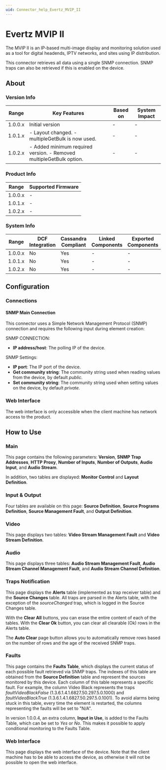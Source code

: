 ```yaml
---
uid: Connector_help_Evertz_MVIP_II
---
```


# Evertz MVIP II

The MVIP II is an IP-based multi-image display and monitoring solution used as a tool for digital headends, IPTV networks, and sites using IP distribution.

This connector retrieves all data using a single SNMP connection. SNMP traps can also be retrieved if this is enabled on the device.

## About

### Version Info

| **Range** | **Key Features**                                                     | **Based on** | **System Impact** |
|-----------|----------------------------------------------------------------------|--------------|-------------------|
| 1.0.0.x   | Initial version                                                      | -            | -                 |
| 1.0.1.x   | \- Layout changed. - multipleGetBulk is now used.                    | -            | -                 |
| 1.0.2.x   | \- Added minimum required version. - Removed multipleGetBulk option. | -            | -                 |

### Product Info

| Range     | Supported Firmware     |
|-----------|------------------------|
| 1.0.0.x   | -                      |
| 1.0.1.x   | -                      |
| 1.0.2.x   | -                      |

### System Info

| Range     | DCF Integration     | Cassandra Compliant     | Linked Components     | Exported Components     |
|-----------|---------------------|-------------------------|-----------------------|-------------------------|
| 1.0.0.x   | No                  | Yes                     | -                     | -                       |
| 1.0.1.x   | No                  | Yes                     | -                     | -                       |
| 1.0.2.x   | No                  | Yes                     | -                     | -                       |

## Configuration

### Connections

#### SNMP Main Connection

This connector uses a Simple Network Management Protocol (SNMP) connection and requires the following input during element creation:

SNMP CONNECTION:

- **IP address/host**: The polling IP of the device.

SNMP Settings:

- **IP port**: The IP port of the device.
- **Get community string**: The community string used when reading values from the device, by default *public.*
- **Set community string**: The community string used when setting values on the device, by default *private.*

### Web Interface

The web interface is only accessible when the client machine has network access to the product.

## How to Use

### Main

This page contains the following parameters: **Version**, **SNMP** **Trap** **Addresses**, **HTTP** **Proxy**, **Number of Inputs**, **Number of Outputs**, **Audio Input**, and **Audio Stream**.

In addition, two tables are displayed: **Monitor Control** and **Layout Definition**.

### Input & Output

Four tables are available on this page: **Source Definition**, **Source Programs Definition**, **Source Management Fault**, and **Output Definition**.

### Video

This page displays two tables: **Video Stream Management Fault** and **Video Stream Definition**.

### Audio

This page displays three tables: **Audio Stream Management Fault**, **Audio Stream Channel Management Fault**, and **Audio Stream Channel Definition**.

### Traps Notification

This page displays the **Alerts** table (implemented as trap receiver table) and the **Source Changes** table. All traps are parsed in the Alerts table, with the exception of the *sourceChanged* trap, which is logged in the Source Changes table.

With the **Clear All** buttons, you can erase the entire content of each of the tables. With the **Clear Ok** button, you can clear all clearable (Ok) rows in the Alerts table.

The **Auto Clear** page button allows you to automatically remove rows based on the number of rows and the age of the received SNMP traps.

### Faults

This page contains the **Faults Table**, which displays the current status of each possible fault retrieved via SNMP traps. The indexes of this table are obtained from the **Source Definition** table and represent the sources monitored by this device. Each column of this table represents a specific fault. For example, the column Video Black represents the traps *faultVideoBlackFalse* (1.3.6.1.4.1.6827.50.297.5.0.1000) and *faultVideoBlackTrue* (1.3.6.1.4.1.6827.50.297.5.0.1001). To avoid alarms being stuck in this table, every time the element is restarted, the columns representing the faults will be set to "N/A".

In version 1.0.0.4, an extra column, **Input in Use**, is added to the Faults Table, which can be set to *Yes* or *No*. This makes it possible to apply conditional monitoring to the Faults Table.

### Web Interface

This page displays the web interface of the device. Note that the client machine has to be able to access the device, as otherwise it will not be possible to open the web interface.
